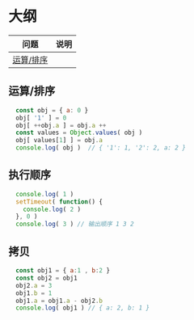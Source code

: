 大纲
=

| 问题 | 说明 |
|---|---|
| [运算/排序](./questions.md#运算/排序) |  |


## 运算/排序
```js
  const obj = { a: 0 }
  obj[ '1' ] = 0
  obj[ ++obj.a ] = obj.a ++
  const values = Object.values( obj )
  obj[ values[1] ] = obj.a
  console.log( obj )  // { '1': 1, '2': 2, a: 2 }
```

## 执行顺序
```js
  console.log( 1 )
  setTimeout( function() {
    console.log( 2 )
  }, 0 )
  console.log( 3 ) // 输出顺序 1 3 2
```

## 拷贝
```js
  const obj1 = { a:1 , b:2 }
  const obj2 = obj1
  obj2.a = 3
  obj1.b = 1
  obj1.a = obj1.a - obj2.b
  console.log( obj1 ) // { a: 2, b: 1 }
```